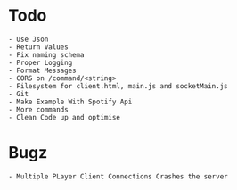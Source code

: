 # Todo
	- Use Json
	- Return Values
	- Fix naming schema
	- Proper Logging
	- Format Messages
	- CORS on /command/<string>
	- Filesystem for client.html, main.js and socketMain.js
	- Git
	- Make Example With Spotify Api
	- More commands
	- Clean Code up and optimise

# Bugz
	- Multiple PLayer Client Connections Crashes the server
